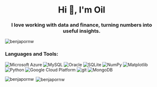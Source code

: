 <h1 align="center">Hi 👋, I'm Oil</h1>
<h3 align="center">I love working with data and finance, turning numbers into useful insights.</h3>
 
<p align="left"> <img src="https://komarev.com/ghpvc/?username=benjapornw&label=Profile%20views&color=0e75b6&style=flat" alt="benjapornw" /> </p>

<p align="left">
</p>

<h3 align="left">Languages and Tools:</h3>
<p>
  <img alt="Microsoft Azure" src="https://img.shields.io/badge/-Microsoft%20Azure-0089D6?style=flat-square&logo=microsoftazure&logoColor=white" />
  <img alt="MySQL" src="https://img.shields.io/badge/-MySQL-4479A1?style=flat-square&logo=mysql&logoColor=white" />
  <img alt="Oracle" src="https://img.shields.io/badge/-Oracle-F80000?style=flat-square&logo=oracle&logoColor=white" />
  <img alt="SQLite" src="https://img.shields.io/badge/-SQLite-07405E?style=flat-square&logo=sqlite&logoColor=white" />
  <img alt="NumPy" src="https://img.shields.io/badge/-NumPy-4DABCF?style=flat-square&logo=numpy&logoColor=white" />
  <img alt="Matplotlib" src="https://img.shields.io/badge/-Matplotlib-71D291?style=flat-square&logo=matplotlib&logoColor=white" />
  <img alt="Python" src="https://img.shields.io/badge/-Python-3776AB?style=flat-square&logo=python&logoColor=white" />
  <img alt="Google Cloud Platform" src="https://img.shields.io/badge/-Google_Cloud_Platform-1a73e8?style=flat-square&logo=google-cloud&logoColor=white" />
  <img alt="git" src="https://img.shields.io/badge/-Git-F05032?style=flat-square&logo=git&logoColor=white" />
  <img alt="MongoDB" src="https://img.shields.io/badge/-MongoDB-13aa52?style=flat-square&logo=mongodb&logoColor=white" />

</p>

<p><img align="left" src="https://github-readme-stats.vercel.app/api/top-langs?username=benjapornw&show_icons=true&locale=en&layout=compact" alt="benjapornw" /></p>

<p>&nbsp;<img align="center" src="https://github-readme-stats.vercel.app/api?username=benjapornw&show_icons=true&locale=en" alt="benjapornw" /></p>

